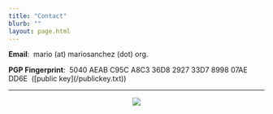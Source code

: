```yaml
---
title: "Contact"
blurb: ""
layout: page.html
---
```


<section id="howToContact">

<p><strong>Email</strong>: &nbsp;mario (at) mariosanchez (dot) org.</p>
<p><strong>PGP Fingerprint</strong>: &nbsp;5040 AEAB C95C A8C3 36D8 2927 33D7 8998 07AE DD6E &nbsp;([public key](/publickey.txt))</p>

<!-- Remove form

<p>You can also use this simple contact form:</p>

<form id="contact-form" action="https://formspree.io/mariosc@gmail.com" method="POST">

    <input type="text" name="firstname" placeholder="First Name" required autofocus><br>
    <p id="warningName"></p>
    <input type="text" id="emailField" name="email" placeholder="you@youremail.com" required><br>
    <p id="warningEmail"></p>
    <textarea name="comment" placeholder="Hi Mario..." ></textarea><br>
    <p id="warningComment"></p>


    <input style="display:none;" type="text" name="_gotcha">
    <input type="hidden" name="_subject" value="Contact from mariosanchez.org">

    <input class="submit" type="submit" value="Send"> 
          
</form>

 -->

<hr />

<center>

<img src="/img/mscwebdev.JPG" class="round"><br />
<a href="http://www.twitter.com/mariobox"><i class="fa fa-twitter fa-lg"></i></a>
<a href="http://www.linkedin.com/in/mariobox/"><i class="fa fa-linkedin-square fa-lg"></i></a>
<a href="http://github.com/mariobox"><i class="fa fa-github fa-lg"></i></a>
<a href="mailto:mario@mariosanchez.org"><i class="fa fa-envelope fa-lg"></i></a>
<a href="tel:305-699-6541"><i class="fa fa-phone-square fa-lg"></i></a>
</center>

</section>

<div id="message"></div>


